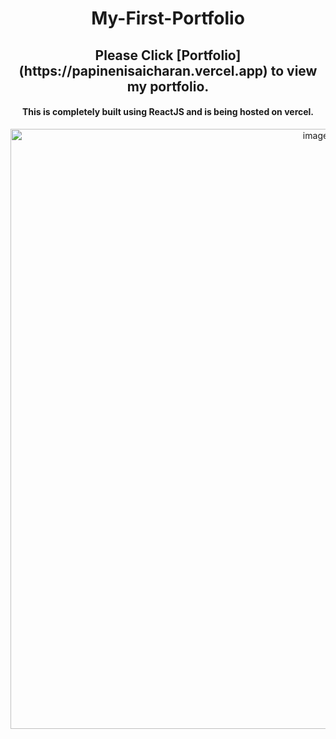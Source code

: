   <h1 align= "center">
      My-First-Portfolio
  </h1>


<h2 align = "center">
   Please Click [Portfolio](https://papinenisaicharan.vercel.app) to view my portfolio.
</h2>

<h4 align = "center">
   This is completely built using ReactJS and is being hosted on vercel.
</h4>



<p align= "center">
    <img width="960" alt="image" src="https://user-images.githubusercontent.com/90904044/211027812-4bb5bcaa-b1d1-4356-ab1f-9d59e734c7f9.png">
</P
